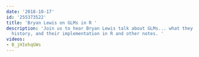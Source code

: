 ```yaml
---
date: '2018-10-17'
id: '255373522'
title: 'Bryan Lewis on GLMs in R '
description: 'Join us to hear Bryan Lewis talk about GLMs... what they are, their
  history, and their implementation in R and other notes. '
videos:
- B_jHIehqGWs
---
```


